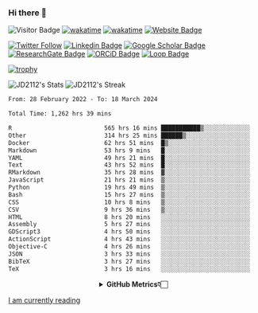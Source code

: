 ### Hi there 👋
![Visitor Badge](https://visitor-badge.laobi.icu/badge?page_id=JD2112.JD2112)
[![wakatime](https://github.com/JD2112/JD2112/actions/workflows/waka-readme.yml/badge.svg)](https://github.com/JD2112/JD2112/actions/workflows/waka-readme.yml)
[![wakatime](https://wakatime.com/badge/user/fe95275f-909a-4147-a45d-624981173898.svg)](https://wakatime.com/@fe95275f-909a-4147-a45d-624981173898)
[![Website Badge](https://img.shields.io/badge/website-informational?style=flat-square)](http://jyotirmoydas.netlify.app)

[![Twitter Follow](https://img.shields.io/twitter/follow/jyotirmoy21?style=social)](https://twitter.com/jyotirmoy21)
[![Linkedin Badge](https://img.shields.io/badge/-jyotirmoy-blue?style=plastic&logo=Linkedin&logoColor=white&link=https://www.linkedin.com/in/dasjyotirmoy/)](https://www.linkedin.com/in/dasjyotirmoy/)
[![Google Scholar Badge](https://img.shields.io/badge/-jyotirmoy-blue?style=plastic&logo=GoogleScholar&logoColor=white&link=https://scholar.google.se/citations?user=IMBYOv8AAAAJ&hl=en)](https://scholar.google.se/citations?user=IMBYOv8AAAAJ&hl=en)
[![ResearchGate Badge](https://img.shields.io/badge/-jyotirmoy-cyan?style=plastic&logo=ResearchGate&logoColor=white&link=https://www.researchgate.net/profile/Jyotirmoy-Das-3)](https://www.researchgate.net/profile/Jyotirmoy-Das-3)
[![ORCiD Badge](https://img.shields.io/badge/-jyotirmoy-green?style=plastic&logo=orcid&logoColor=white&link=https://orcid.org/0000-0002-5649-4658)](https://orcid.org/0000-0002-5649-4658)
[![Loop Badge](https://img.shields.io/badge/-jyotirmoy-orange?style=plastic&logo=Loop&logoColor=white&link=https://loop.frontiersin.org/people/1519976/overview)](https://loop.frontiersin.org/people/1519976/overview)

[![trophy](https://github-profile-trophy.vercel.app/?username=JD2112)](https://github.com/ryo-ma/github-profile-trophy)

<!--
**JD2112/JD2112** is a ✨ _special_ ✨ repository because its `README.md` (this file) appears on your GitHub profile.

Here are some ideas to get you started:

- 🔭 I’m currently working on ...
- 🌱 I’m currently learning ...
- 👯 I’m looking to collaborate on ...
- 🤔 I’m looking for help with ...
- 💬 Ask me about ...
- 📫 How to reach me: ...
- 😄 Pronouns: ...
- ⚡ Fun fact: ...
![JD2112's Top Languages](https://github-readme-stats.vercel.app/api/top-langs/?username=JD2112&theme=vue-dark&show_icons=true&hide_border=true&layout=compact)
-->
![JD2112's Stats](https://github-readme-stats.vercel.app/api?username=JD2112&theme=vue-dark&show_icons=true&hide_border=true&count_private=true)
![JD2112's Streak](https://github-readme-streak-stats.herokuapp.com/?user=JD2112&theme=vue-dark&hide_border=true)





<!--START_SECTION:waka-->

```txt
From: 28 February 2022 - To: 18 March 2024

Total Time: 1,262 hrs 39 mins

R                          565 hrs 16 mins ███████████▒░░░░░░░░░░░░░   44.77 %
Other                      314 hrs 25 mins ██████▒░░░░░░░░░░░░░░░░░░   24.90 %
Docker                     62 hrs 51 mins  █▒░░░░░░░░░░░░░░░░░░░░░░░   04.98 %
Markdown                   53 hrs 9 mins   █░░░░░░░░░░░░░░░░░░░░░░░░   04.21 %
YAML                       49 hrs 21 mins  █░░░░░░░░░░░░░░░░░░░░░░░░   03.91 %
Text                       43 hrs 52 mins  █░░░░░░░░░░░░░░░░░░░░░░░░   03.48 %
RMarkdown                  35 hrs 28 mins  ▓░░░░░░░░░░░░░░░░░░░░░░░░   02.81 %
JavaScript                 21 hrs 21 mins  ▒░░░░░░░░░░░░░░░░░░░░░░░░   01.69 %
Python                     19 hrs 49 mins  ▒░░░░░░░░░░░░░░░░░░░░░░░░   01.57 %
Bash                       15 hrs 27 mins  ▒░░░░░░░░░░░░░░░░░░░░░░░░   01.22 %
CSS                        10 hrs 8 mins   ▒░░░░░░░░░░░░░░░░░░░░░░░░   00.80 %
CSV                        9 hrs 36 mins   ▒░░░░░░░░░░░░░░░░░░░░░░░░   00.76 %
HTML                       8 hrs 20 mins   ░░░░░░░░░░░░░░░░░░░░░░░░░   00.66 %
Assembly                   5 hrs 27 mins   ░░░░░░░░░░░░░░░░░░░░░░░░░   00.43 %
GDScript3                  4 hrs 50 mins   ░░░░░░░░░░░░░░░░░░░░░░░░░   00.38 %
ActionScript               4 hrs 43 mins   ░░░░░░░░░░░░░░░░░░░░░░░░░   00.37 %
Objective-C                4 hrs 26 mins   ░░░░░░░░░░░░░░░░░░░░░░░░░   00.35 %
JSON                       3 hrs 33 mins   ░░░░░░░░░░░░░░░░░░░░░░░░░   00.28 %
BibTeX                     3 hrs 27 mins   ░░░░░░░░░░░░░░░░░░░░░░░░░   00.27 %
TeX                        3 hrs 16 mins   ░░░░░░░░░░░░░░░░░░░░░░░░░   00.26 %
```

<!--END_SECTION:waka-->

<div align="center">
    <details>
        <summary><b>GitHub Metrics👇🏻</b></summary>
    <br>
        
[Get Details](https://metrics.lecoq.io/insights/JD2112)
    </details>
</div>

<a target="_blank" href="https://www.goodreads.com/user/show/21242415-jyotirmoy-das">I am currently reading</a>



